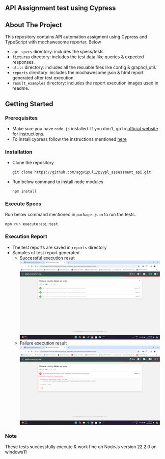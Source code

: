 ## API Assignment test using Cypress

<!-- ABOUT THE PROJECT -->
## About The Project
This repository contains API automation assigment using Cypress and TypeScript with mochawesome reporter. Below
* `api_specs` directory: includes the specs/tests
* `fixtures` directory: includes the test data like queries & expected responses.
* `utils` directory: includes all the resuable files like config & graphql_util.
* `reports` directory: includes the mochawesome json & html report generated after test execution.
* `result_examples` directory: includes the report execution images used in readme.


<!-- GETTING STARTED -->
## Getting Started
### Prerequisites
* Make sure you have `node.js` installed. If you don't, go to [official website](https://nodejs.org/en/download/) for instructions.
* To install cypress follow the instructions mentioned [here](https://docs.cypress.io/guides/getting-started/installing-cypress)

### Installation
* Clone the repository
   ```sh
   git clone https://github.com/aggvipul1/pyypl_assessment_api.git
   ```

* Run below command to install node modules
   ```shell
   npm install
   ```

### Execute Specs
Run below command mentioned in `package.json` to run the tests.
   ```shell
   npm run execute:api:test
   ```
    
### Execution Report
* The test reports are saved in `reports` directory
* Samples of test report generated
  * Successful execution resut ![img.png](result_examples/passed_exe.png) 
  * Failure execution result ![img.png](result_examples/failed_exe.png) 


### Note
These tests successfully execute & work fine on NodeJs version 22.2.0 on windows11